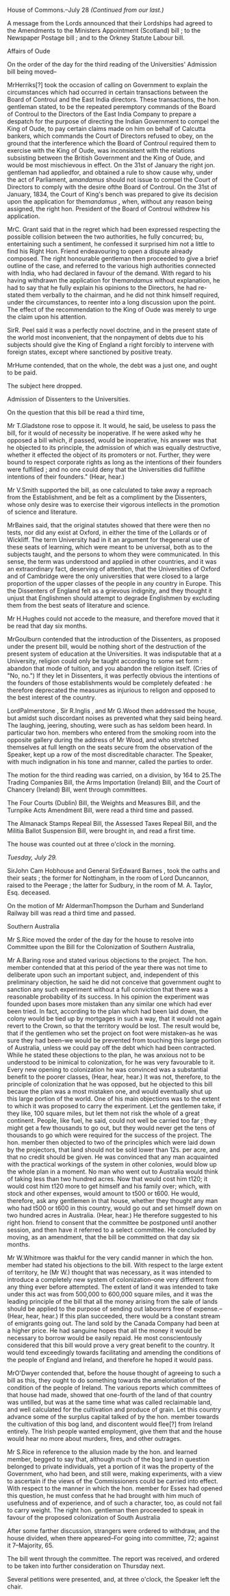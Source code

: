 House of Commons.–July 28 *(Continued from our last.)*A message from the Lords announced that their Lordships had agreed to the Amendments to the Ministers Appointment (Scotland) bill ; to the Newspaper Postage bill ; and to the Orkney Statute Labour bill.Affairs of OudeOn the order of the day for the third reading of the Universities' Admission bill being moved–MrHerriks[?]  took the occasion of calling on Government to explain the circumstances which had occurred in certain transactions between the Board of Controul and the East India directors. These transactions, the hon. gentleman stated, to be the repeated peremptory commands of the Board of Controul to the Directors of the East India Company to prepare a despatch for the purpose of directing the Indian Government to compel the King of Oude, to pay certain claims made on him on behalf of Calcutta bankers, which commands the Court of Directors refused to obey, on the ground that the interference which the Board of Controul required them to exercise with the King of Oude, was inconsistent with the relations subsisting between the British Government and the King of Oude, and would be most mischievous in effect. On the 31st of January the right jon. gentleman had appliedfor, and obtained a rule to show cause why, under the act of Parliament, a*mandamus*  should not issue to compel the Court of Directors to comply with the desire ofthe Board of Controul. On the 31st of January, 1834, the Court of King's bench was prepared to give its decision upon the application for the*mandamus* , when, without any reason being assigned, the right hon. President of the Board of Controul withdrew his application.MrC. Grant  said that in the regret which had been expressed respecting the possible collision between the two authorities, he fully concurred; bu, entertaining such a sentiment, he confessed it surprised him not a little to find his Right Hon. Friend endeavouring to open a dispute already composed. The right honourable gentleman then proceeded to give a brief outline of the case, and referred to the various high authorities connected with India, who had declared in favour of the demand. With regard to his having withdrawn the application for the*mandamus*  without explanation, he had to say that he fully explain his opinions to the Directors, he had re-stated them verbally to the chairman, and he did not think himself required, under the circumstances, to reenter into a long discussion upon the point. The effect of the recommendation to the King of Oude was merely to urge the claim upon his attention.SirR. Peel  said it was a perfectly novel doctrine, and in the present state of the world most inconvenient, that the nonpayment of debts due to his subjects should give the King of England a right forcibly to intervene with foreign states, except where sanctioned by positive treaty.MrHume  contended, that on the whole, the debt was a just one, and ought to be paid.The subject here dropped.Admission of Dissenters to the Universities.On the question that this bill be read a third time,Mr T.Gladstone  rose to oppose it. It would, he said, be useless to pass the bill, for it would of necessity be inoperative. If he were asked why he opposed a bill which, if passed, would be inoperative, his answer was that he objected to its principle, the admission of which was equally destructive, whether it effected the object of its promoters or not. Further, they were bound to respect corporate rights as long as the intentions of their founders were fulfilled ; and no one could deny that the Universities did fulfilthe intentions of their founders." (Hear, hear.)Mr V.Smith  supported the bill, as one calculated to take away a reproach from the Establishment, and be felt as a compliment by the Dissenters, whose only desire was to exercise their vigorous intellects in the promotion of science and literature.MrBaines  said, that the original statutes showed that there were then no tests, nor did any exist at Oxford, in either the time of the Lollards or of Wickliff. The term University had in it an argument for thegeneral use of these seats of learning, which were meant to be universal, both as to the subjects taught, and the persons to whom they were communicated. In this sense, the term was understood and applied in other countries, and it was an extraordinary fact, deserving of attention, that the Universities of Oxford and of Cambridge were the only universities that were closed to a large proportion of the upper classes of the people in any country in Europe. This the Dissenters of England felt as a grievous indignity, and they thought it unjust that Englishmen should attempt to degrade Englishmen by excluding them from the best seats of literature and science.Mr H.Hughes  could not accede to the measure, and therefore moved that it be read that day six months.MrGoulburn  contended that the introduction of the Dissenters, as proposed under the present bill, would be nothing short of the destruction of the present system of education at the Universities. It was indisputable that at a University, religion could only be taught according to some set form : abandon that mode of tuition, and you abandon the religion itself. (Cries of "No, no.") If they let in Dissenters, it was perfectly obvious the intentions of the founders of those establishments would be completely defeated : he therefore deprecated the measures as injurious to religon and opposed to the best interest of the country.LordPalmerstone , Sir R.Inglis , and Mr G.Wood  then addressed the house, but amidst such discordant noises as prevented what they said being heard. The laughing, jeering, shouting, were such as has seldom been heard. In particular two hon. members who entered from the smoking room into the opposite gallery during the address of Mr Wood, and who stretched themselves at full length on the seats secure from the observation of the Speaker, kept up a row of the most discreditable character. The Speaker, with much indignation in his tone and manner, called the parties to order.The motion for the third reading was carried, on a division, by 164 to 25.The Trading Companies Bill, the Arms Importation (Ireland) Bill, and the Court of Chancery (Ireland) Bill, went through committees.The Four Courts (Dublin) Bill, the Weights and Measures Bill, and the Turnpike Acts Amendment Bill, were read a third time and passed.The Almanack Stamps Repeal Bill, the Assessed Taxes Repeal Bill, and the Militia Ballot Suspension Bill, were brought in, and read a first time.The house was counted out at three o'clock in the morning.*Tuesday, July 29.*SirJohn Cam Hobhouse  and General SirEdward Barnes , took the oaths and their seats ; the former for Nottingham, in the room of Lord Duncannon, raised to the Peerage ; the latter for Sudbury, in the room of M. A. Taylor, Esq. deceased.On the motion of Mr AldermanThompson  the Durham and Sunderland Railway bill was read a third time and passed.Southern AustraliaMr S.Rice  moved the order of the day for the house to resolve into Committee upon the Bill for the Colonization of Southern Australia,Mr A.Baring  rose and stated various objections to the project. The hon. member contended that at this period of the year there was not time to deliberate upon such an important subject, and, independent of this preliminary objection, he said he did not conceive that government ought to sanction any such experiment without a full conviction that there was a reasonable probability of its success. In his opinion the experiment was founded upon bases more mistaken than any similar one which had ever been tried. In fact, according to the plan which had been laid down, the colony would be tied up by mortgages in such a way, that it would not again revert to the Crown, so that the territory would be lost. The result would be, that if the gentlemen who set the project on foot were mistaken–as he was sure they had been–we would be prevented from touching this large portion of Australia, unless we could pay off the debt which had been contracted. While he stated these objections to the plan, he was anxious not to be understood to be inimical to colonization, for he was very favourable to it. Every new opening to colonization he was convinced was a substantial benefit to the poorer classes, (Hear, hear, hear.) It was not, therefore, to the principle of colonization that he was opposed, but he objected to this bill becaue the plan was a most mistaken one, and would eventually shut up this large portion of the world. One of his main objections was to the extent to which it was proposed to carry the experiment. Let the gentlemen take, if they like, 100 square miles, but let them not risk the whole of a great continent. People, like fuel, he said, could not well be carried too far ; they might get a few thousands to go out, but they would never get the tens of thousands to go which were required for the success of the project. The hon. member then objected to two of the principles which were laid down by the projectors, that land should not be sold lower than 12s. per acre, and that no credit should be given. He was convinced that any man acquainted with the practical workings of the system in other colonies, would blow up the whole plan in a moment. No man who went out to Australia would think of taking less than two hundred acres. Now that would cost him t120; it would cost him t120 more to get himself and his family over; which, with stock and other expenses, would amount to t500 or t600. He would, therefore, ask any gentlemen in that house, whether they thought any man who had t500 or t600 in this country, would go out and set himself down on two hundred acres in Australia. (Hear, hear.) He therefore suggested to his right hon. friend to consent that the committee be postponed until another session, and then have it referred to a select committee. He concluded by moving, as an amendment, that the bill be committed on that day six months.Mr W.Whitmore  was thakful for the very candid manner in which the hon. member had stated his objections to the bill. With respect to the large extent of territory, he (Mr W.) thought that was necessary, as it was intended to introduce a completely new system of colonization–one very different from any thing ever before attempted. The extent of land it was intended to take under this act was from 500,000 to 600,000 square miles, and it was the leading principle of the bill that all the money arising from the sale of lands should be applied to the purpose of sending out labourers free of expense.– (Hear, hear, hear.) If this plan succeeded, there would be a constant stream of emigrants going out. The land sold by the Canada Company had been at a higher price. He had sanguine hopes that all the money it would be necessary to borrow would be easily repaid. He most conscientously considered that this bill would prove a very great benefit to the country. It would tend exceedingly towards facilitating and amending the conditions of the people of England and Ireland, and therefore he hoped it would pass.MrO'Dwyer  contended that, before the house thought of agreeing to such a bill as this, they ought to do something towards the ameloriation of the condition of the people of Ireland. The various reports which committees of that house had made, showed that one-fourth of the land of that country was untilled, but was at the same time what was called reclaimable land, and well calculated for the cultivation and produce of grain. Let this country advance some of the surplus capital talked of by the hon. member towards the cultivation of this bog land, and discontent would flee[?] from Ireland entirely. The Irish people wanted employment, give them that and the house would hear no more about murders, fires, and other outrages.Mr S.Rice  in reference to the allusion made by the hon. and learned member, begged to say that, although much of the bog land in question belonged to private individuals, yet a portion of it was the property of the Government, who had been, and still were, making experiments, with a view to ascertain if the views of the Commissioners could be carried into effect. With respect to the manner in which the hon. member for Essex had opened this question, he must confess that he had brought with him much of usefulness and of experience, and of such a character, too, as could not fail to carry weight. The right hon. gentleman then proceeded to speak in favour of the proposed colonization of South AustraliaAfter some farther discussion, strangers were ordered to withdraw, and the house divided, when there appeared–For going into committee, 72; against it 7–Majority, 65.The bill went through the committee. The report was received, and ordered to be taken into further consideration on Thursday next.Several petitions were presented, and, at three o'clock, the Speaker left the chair.